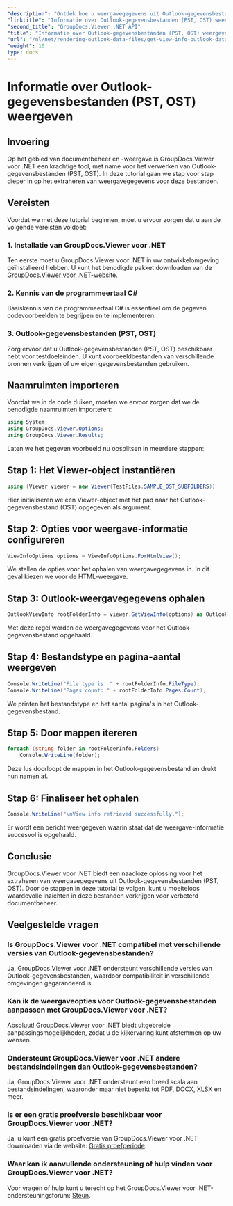 ```yaml
---
"description": "Ontdek hoe u weergavegegevens uit Outlook-gegevensbestanden (PST, OST) kunt halen met GroupDocs.Viewer voor .NET. Verbeter uw documentbeheermogelijkheden moeiteloos."
"linktitle": "Informatie over Outlook-gegevensbestanden (PST, OST) weergeven"
"second_title": "GroupDocs.Viewer .NET API"
"title": "Informatie over Outlook-gegevensbestanden (PST, OST) weergeven"
"url": "/nl/net/rendering-outlook-data-files/get-view-info-outlook-data-file/"
"weight": 10
type: docs
---
```

# Informatie over Outlook-gegevensbestanden (PST, OST) weergeven

## Invoering
Op het gebied van documentbeheer en -weergave is GroupDocs.Viewer voor .NET een krachtige tool, met name voor het verwerken van Outlook-gegevensbestanden (PST, OST). In deze tutorial gaan we stap voor stap dieper in op het extraheren van weergavegegevens voor deze bestanden.
## Vereisten
Voordat we met deze tutorial beginnen, moet u ervoor zorgen dat u aan de volgende vereisten voldoet:
### 1. Installatie van GroupDocs.Viewer voor .NET
Ten eerste moet u GroupDocs.Viewer voor .NET in uw ontwikkelomgeving geïnstalleerd hebben. U kunt het benodigde pakket downloaden van de [GroupDocs.Viewer voor .NET-website](https://releases.groupdocs.com/viewer/net/).
### 2. Kennis van de programmeertaal C#
Basiskennis van de programmeertaal C# is essentieel om de gegeven codevoorbeelden te begrijpen en te implementeren.
### 3. Outlook-gegevensbestanden (PST, OST)
Zorg ervoor dat u Outlook-gegevensbestanden (PST, OST) beschikbaar hebt voor testdoeleinden. U kunt voorbeeldbestanden van verschillende bronnen verkrijgen of uw eigen gegevensbestanden gebruiken.

## Naamruimten importeren
Voordat we in de code duiken, moeten we ervoor zorgen dat we de benodigde naamruimten importeren:
```csharp
using System;
using GroupDocs.Viewer.Options;
using GroupDocs.Viewer.Results;
```

Laten we het gegeven voorbeeld nu opsplitsen in meerdere stappen:
## Stap 1: Het Viewer-object instantiëren
```csharp
using (Viewer viewer = new Viewer(TestFiles.SAMPLE_OST_SUBFOLDERS))
```
Hier initialiseren we een Viewer-object met het pad naar het Outlook-gegevensbestand (OST) opgegeven als argument.
## Stap 2: Opties voor weergave-informatie configureren
```csharp
ViewInfoOptions options = ViewInfoOptions.ForHtmlView();
```
We stellen de opties voor het ophalen van weergavegegevens in. In dit geval kiezen we voor de HTML-weergave.
## Stap 3: Outlook-weergavegegevens ophalen
```csharp
OutlookViewInfo rootFolderInfo = viewer.GetViewInfo(options) as OutlookViewInfo;
```
Met deze regel worden de weergavegegevens voor het Outlook-gegevensbestand opgehaald.
## Stap 4: Bestandstype en pagina-aantal weergeven
```csharp
Console.WriteLine("File type is: " + rootFolderInfo.FileType);
Console.WriteLine("Pages count: " + rootFolderInfo.Pages.Count);
```
We printen het bestandstype en het aantal pagina's in het Outlook-gegevensbestand.
## Stap 5: Door mappen itereren
```csharp
foreach (string folder in rootFolderInfo.Folders)
    Console.WriteLine(folder);
```
Deze lus doorloopt de mappen in het Outlook-gegevensbestand en drukt hun namen af.
## Stap 6: Finaliseer het ophalen
```csharp
Console.WriteLine("\nView info retrieved successfully.");
```
Er wordt een bericht weergegeven waarin staat dat de weergave-informatie succesvol is opgehaald.

## Conclusie
GroupDocs.Viewer voor .NET biedt een naadloze oplossing voor het extraheren van weergavegegevens uit Outlook-gegevensbestanden (PST, OST). Door de stappen in deze tutorial te volgen, kunt u moeiteloos waardevolle inzichten in deze bestanden verkrijgen voor verbeterd documentbeheer.
## Veelgestelde vragen
### Is GroupDocs.Viewer voor .NET compatibel met verschillende versies van Outlook-gegevensbestanden?
Ja, GroupDocs.Viewer voor .NET ondersteunt verschillende versies van Outlook-gegevensbestanden, waardoor compatibiliteit in verschillende omgevingen gegarandeerd is.
### Kan ik de weergaveopties voor Outlook-gegevensbestanden aanpassen met GroupDocs.Viewer voor .NET?
Absoluut! GroupDocs.Viewer voor .NET biedt uitgebreide aanpassingsmogelijkheden, zodat u de kijkervaring kunt afstemmen op uw wensen.
### Ondersteunt GroupDocs.Viewer voor .NET andere bestandsindelingen dan Outlook-gegevensbestanden?
Ja, GroupDocs.Viewer voor .NET ondersteunt een breed scala aan bestandsindelingen, waaronder maar niet beperkt tot PDF, DOCX, XLSX en meer.
### Is er een gratis proefversie beschikbaar voor GroupDocs.Viewer voor .NET?
Ja, u kunt een gratis proefversie van GroupDocs.Viewer voor .NET downloaden via de website: [Gratis proefperiode](https://releases.groupdocs.com/).
### Waar kan ik aanvullende ondersteuning of hulp vinden voor GroupDocs.Viewer voor .NET?
Voor vragen of hulp kunt u terecht op het GroupDocs.Viewer voor .NET-ondersteuningsforum: [Steun](https://forum.groupdocs.com/c/viewer/9).